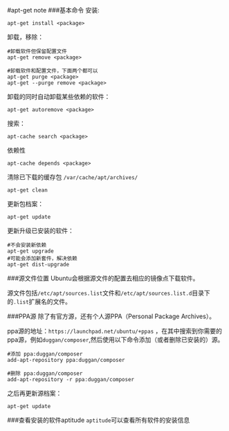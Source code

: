 #apt-get note
###基本命令
安装:
```
apt-get install <package>
```
卸载，移除：
```
#卸载软件但保留配置文件
apt-get remove <package>

#卸载软件和配置文件，下面两个都可以
apt-get purge <package>
apt-get --purge remove <package>
```
卸载的同时自动卸载某些依赖的软件：
```
apt-get autoremove <package>
```
搜索：
```
apt-cache search <package>
```
依赖性
```
apt-cache depends <package>
```
清除已下载的缓存包  `/var/cache/apt/archives/`
```
apt-get clean
```
更新包档案：
```
apt-get update
```
更新升级已安装的软件：
```
#不会安装新依赖
apt-get upgrade
#可能会添加新套件，解决依赖
apt-get dist-upgrade
```

###源文件位置
Ubuntu会根据源文件的配置去相应的镜像点下载软件。

源文件包括`/etc/apt/sources.list`文件和`/etc/apt/sources.list.d`目录下的`.list`扩展名的文件。

###PPA源
除了有官方源，还有个人源PPA（Personal Package Archives）。

ppa源的地址：`https://launchpad.net/ubuntu/+ppas` ，在其中搜索到你需要的ppa源，例如`duggan/composer`,然后使用以下命令添加（或者删除已安装的）源。
```
#添加 ppa:duggan/composer
add-apt-repository ppa:duggan/composer

#删除 ppa:duggan/composer
add-apt-repository -r ppa:duggan/composer
```
之后再更新源档案：
```
apt-get update
```

###查看安装的软件aptitude
`aptitude`可以查看所有软件的安装信息